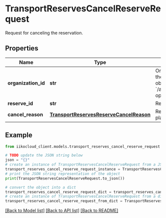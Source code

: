 # TransportReservesCancelReserveRequest

Request for canceling the reservation.

## Properties

Name | Type | Description | Notes
------------ | ------------- | ------------- | -------------
**organization_id** | **str** | Organization ID of the reserve.                Can be obtained by &#x60;/api/1/organizations&#x60; operation. | 
**reserve_id** | **str** | Reserve ID to cancel. | 
**cancel_reason** | [**TransportReservesReserveCancelReason**](TransportReservesReserveCancelReason.md) | Reason to cancel planned event. | 

## Example

```python
from iikocloud_client.models.transport_reserves_cancel_reserve_request import TransportReservesCancelReserveRequest

# TODO update the JSON string below
json = "{}"
# create an instance of TransportReservesCancelReserveRequest from a JSON string
transport_reserves_cancel_reserve_request_instance = TransportReservesCancelReserveRequest.from_json(json)
# print the JSON string representation of the object
print(TransportReservesCancelReserveRequest.to_json())

# convert the object into a dict
transport_reserves_cancel_reserve_request_dict = transport_reserves_cancel_reserve_request_instance.to_dict()
# create an instance of TransportReservesCancelReserveRequest from a dict
transport_reserves_cancel_reserve_request_from_dict = TransportReservesCancelReserveRequest.from_dict(transport_reserves_cancel_reserve_request_dict)
```
[[Back to Model list]](../README.md#documentation-for-models) [[Back to API list]](../README.md#documentation-for-api-endpoints) [[Back to README]](../README.md)


